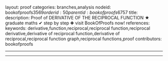layout: proof
categories: branches,analysis
nodeid: bookofproofs$3569
orderid: 50
parentid: bookofproofs$6757
title: 
description:  Proof of DERIVATIVE OF THE RECIPROCAL FUNCTION &#9733; graduate maths &#10004; step by step &#10010; visit BookOfProofs now!
references: 
keywords: derivative,function,reciprocal,reciprocal function,reciprocal derivative,derivative of reciprocal function,derivative of reciprocal,reciprocal function graph,reciprocal functions,proof
contributors: bookofproofs

---


---

